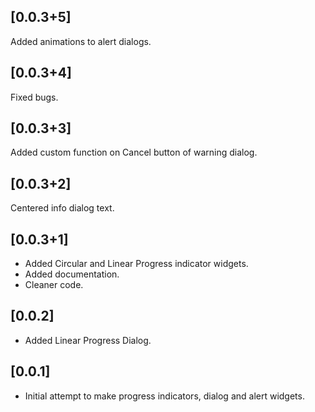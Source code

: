 ## [0.0.3+5]
Added animations to alert dialogs.

## [0.0.3+4]
Fixed bugs.

## [0.0.3+3]
Added custom function on Cancel button of warning dialog.

## [0.0.3+2]
Centered info dialog text.

## [0.0.3+1]
* Added Circular and Linear Progress indicator widgets.
* Added documentation.
* Cleaner code.

## [0.0.2]
* Added Linear Progress Dialog.

## [0.0.1]

* Initial attempt to make progress indicators, dialog and alert widgets.

